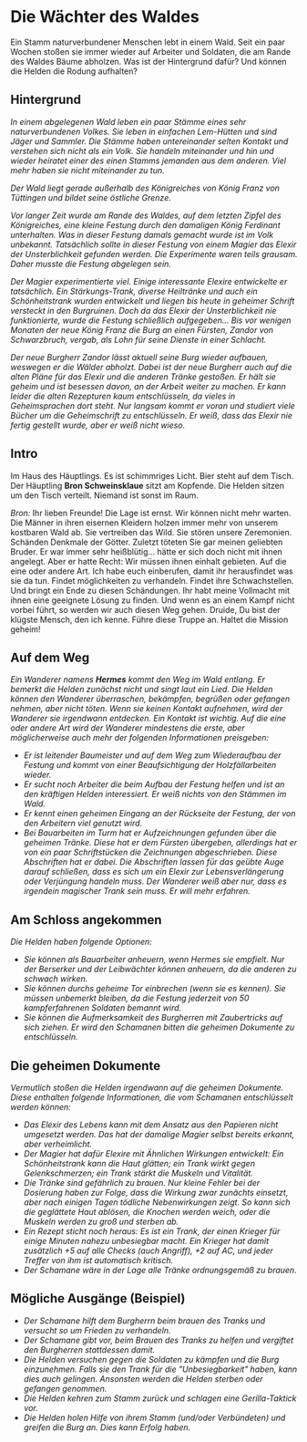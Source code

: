 # Die Wächter des Waldes

Ein Stamm naturverbundener Menschen lebt in einem Wald. Seit ein paar Wochen stoßen sie immer wieder auf Arbeiter und Soldaten, die am Rande des Waldes Bäume abholzen. Was ist der Hintergrund dafür? Und können die Helden die Rodung aufhalten?


## Hintergrund

*In einem abgelegenen Wald leben ein paar Stämme eines sehr naturverbundenen Volkes. Sie leben in einfachen Lem-Hütten und sind Jäger und Sammler. Die Stämme haben untereinander selten Kontakt und verstehen sich nicht als ein Volk. Sie handeln miteinander und hin und wieder heiratet einer des einen Stamms jemanden aus dem anderen. Viel mehr haben sie nicht miteinander zu tun.*

*Der Wald liegt gerade außerhalb des Königreiches von König Franz von Tüttingen und bildet seine östliche Grenze.*

*Vor langer Zeit wurde am Rande des Waldes, auf dem letzten Zipfel des Königreiches, eine kleine Festung durch den damaligen König Ferdinant unterhalten. Was in dieser Festung damals gemacht wurde ist im Volk unbekannt. Tatsächlich sollte in dieser Festung von einem Magier das Elexir der Unsterblichkeit gefunden werden. Die Experimente waren teils grausam. Daher musste die Festung abgelegen sein.*

*Der Magier experimentierte viel. Einige interessante Elexire entwickelte er tatsächlich. Ein Stärkungs-Trank, diverse Heiltränke und auch ein Schönheitstrank wurden entwickelt und liegen bis heute in geheimer Schrift versteckt in den Burgruinen. Doch da das Elexir der Unsterblichkeit nie funktionierte, wurde die Festung schließlich aufgegeben... Bis vor wenigen Monaten der neue König Franz die Burg an einen Fürsten, Zandor von Schwarzbruch, vergab, als Lohn für seine Dienste in einer Schlacht.*

*Der neue Burgherr Zandor lässt aktuell seine Burg wieder aufbauen, weswegen er die Wälder abholzt. Dabei ist der neue Burgherr auch auf die alten Pläne für das Elexir und die anderen Tränke gestoßen. Er hält sie geheim und ist besessen davon, an der Arbeit weiter zu machen. Er kann leider die alten Rezepturen kaum entschlüsseln, da vieles in Geheimsprachen dort steht. Nur langsam kommt er voran und studiert viele Bücher um die Geheimschrift zu entschlüsseln. Er weiß, dass das Elexir nie fertig gestellt wurde, aber er weiß nicht wieso.*





## Intro

Im Haus des Häuptlings. Es ist schimmriges Licht. Bier steht auf dem Tisch. Der Häuptling **Bron Schweinsklaue** sitzt am Kopfende. Die Helden sitzen um den Tisch verteilt. Niemand ist sonst im Raum.

*Bron:* Ihr lieben Freunde! Die Lage ist ernst. Wir können nicht mehr warten. Die Männer in ihren eisernen Kleidern holzen immer mehr von unserem kostbaren Wald ab. Sie vertreiben das Wild. Sie stören unsere Zeremonien. Schänden Denkmale der Götter. Zuletzt töteten Sie gar meinen geliebten Bruder. Er war immer sehr heißblütig... hätte er sich doch nicht mit ihnen angelegt. Aber er hatte Recht: Wir müssen ihnen einhalt gebieten. Auf die eine oder andere Art. Ich habe euch einberufen, damit ihr herausfindet was sie da tun. Findet möglichkeiten zu verhandeln. Findet ihre Schwachstellen. Und bringt ein Ende zu diesen Schändungen. Ihr habt meine Vollmacht mit ihnen eine geeignete Lösung zu finden. Und wenn es an einem Kampf nicht vorbei führt, so werden wir auch diesen Weg gehen. Druide, Du bist der klügste Mensch, den ich kenne. Führe diese Truppe an. Haltet die Mission geheim!


## Auf dem Weg

*Ein Wanderer namens **Hermes** kommt den Weg im Wald entlang. Er bemerkt die Helden zunächst nicht und singt laut ein Lied. Die Helden können den Wanderer überraschen, bekämpfen, begrüßen oder gefangen nehmen, aber nicht töten. Wenn sie keinen Kontakt aufnehmen, wird der Wanderer sie irgendwann entdecken. Ein Kontakt ist wichtig. Auf die eine oder andere Art wird der Wanderer mindestens die erste, aber möglicherweise auch mehr der folgenden Informationen preisgeben:*
- *Er ist leitender Baumeister und auf dem Weg zum Wiederaufbau der Festung und kommt von einer Beaufsichtigung der Holzfällarbeiten wieder.*
- *Er sucht noch Arbeiter die beim Aufbau der Festung helfen und ist an den kräftigen Helden interessiert. Er weiß nichts von den Stämmen im Wald.*
- *Er kennt einen geheimen Eingang an der Rückseite der Festung, der von den Arbeitern viel genutzt wird.*
- *Bei Bauarbeiten im Turm hat er Aufzeichnungen gefunden über die geheimen Tränke. Diese hat er dem Fürsten übergeben, allerdings hat er von ein paar Schriftstücken die Zeichnungen abgeschrieben. Diese Abschriften hat er dabei. Die Abschriften lassen für das geübte Auge darauf schließen, dass es sich um ein Elexir zur Lebensverlängerung oder Verjüngung handeln muss. Der Wanderer weiß aber nur, dass es irgendein magischer Trank sein muss. Er will mehr erfahren.*


## Am Schloss angekommen

*Die Helden haben folgende Optionen:*

- *Sie können als Bauarbeiter anheuern, wenn Hermes sie empfielt. Nur der Berserker und der Leibwächter können anheuern, da die anderen zu schwach wirken.*
- *Sie können durchs geheime Tor einbrechen (wenn sie es kennen). Sie müssen unbemerkt bleiben, da die Festung jederzeit von 50 kampferfahrenen Soldaten bemannt wird.*
- *Sie können die Aufmerksamkeit des Burgherren mit Zaubertricks auf sich ziehen. Er wird den Schamanen bitten die geheimen Dokumente zu entschlüsseln.*


## Die geheimen Dokumente

*Vermutlich stoßen die Helden irgendwann auf die geheimen Dokumente. Diese enthalten folgende Informationen, die vom Schamanen entschlüsselt werden können:*

- *Das Elexir des Lebens kann mit dem Ansatz aus den Papieren nicht umgesetzt werden. Das hat der damalige Magier selbst bereits erkannt, aber verheimlicht.*
- *Der Magier hat dafür Elexire mit Ähnlichen Wirkungen entwickelt: Ein Schönheitstrank kann die Haut glätten; ein Trank wirkt gegen Gelenkschmerzen; ein Trank stärkt die Muskeln und Vitalität.*
- *Die Tränke sind gefährlich zu brauen. Nur kleine Fehler bei der Dosierung haben zur Folge, dass die Wirkung zwar zunächts einsetzt, aber nach einigen Tagen tödliche Nebenwirkungen zeigt. So kann sich die geglättete Haut ablösen, die Knochen werden weich, oder die Muskeln werden zu groß und sterben ab.*
- *Ein Rezept sticht noch heraus: Es ist ein Trank, der einen Krieger für einige Minuten nahezu unbesiegbar macht. Ein Krieger hat damit zusätzlich +5 auf alle Checks (auch Angriff), +2 auf AC, und jeder Treffer von ihm ist automatisch kritisch.*
- *Der Schamane wäre in der Lage alle Tränke ordnungsgemäß zu brauen.*


## Mögliche Ausgänge (Beispiel)

- *Der Schamane hilft dem Burgherrn beim brauen des Tranks und versucht so um Frieden zu verhandeln.*
- *Der Schamane gibt vor, beim Brauen des Tranks zu helfen und vergiftet den Burgherren stattdessen damit.*
- *Die Helden versuchen gegen die Soldaten zu kämpfen und die Burg einzunehmen. Falls sie den Trank für die "Unbesiegbarkeit" haben, kann dies auch gelingen. Ansonsten werden die Helden sterben oder gefangen genommen.*
- *Die Helden kehren zum Stamm zurück und schlagen eine Gerilla-Taktick vor.*
- *Die Helden holen Hilfe von ihrem Stamm (und/oder Verbündeten) und greifen die Burg an. Dies kann Erfolg haben.*
